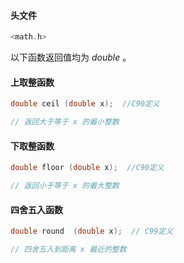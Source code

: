 #### 头文件

```cpp
<math.h>
```



以下函数返回值均为 $double$ 。

#### 上取整函数

```cpp
double ceil (double x);  //C90定义

// 返回大于等于 x 的最小整数
```



#### 下取整函数

```cpp
double floor (double x);  //C90定义

// 返回小于等于 x 的最大整数
```



#### 四舍五入函数

```cpp
double round  (double x);  // C99定义

// 四舍五入到距离 x 最近的整数
```

